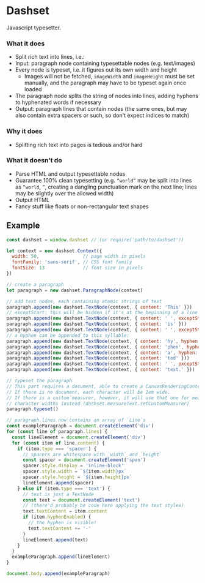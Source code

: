 # Dashset
Javascript typesetter.

### What it does
- Split rich text into lines, i.e.:
- Input: paragraph node containing typesettable nodes (e.g. text/images)
- Every node is typeset, i.e. it figures out its own width and height
  + Images will not be fetched, `imageWidth` and `imageHeight` must be set manually, and the paragraph may have to be typeset again once loaded
- The paragraph node splits the string of nodes into lines, adding hyphens to hyphenated words if necessary
- Output: paragraph lines that contain nodes (the same ones, but may also contain extra spacers or such, so don't expect indices to match)

### Why it does
- Splitting rich text into pages is tedious and/or hard

### What it doesn't do
- Parse HTML and output typesettable nodes
- Guarantee 100% clean typesetting (e.g. `“world”` may be split into lines as `“world`, `”`, creating a dangling punctuation mark on the next line; lines may be slightly over the allowed width)
- Output HTML
- Fancy stuff like floats or non-rectangular text shapes

## Example
```javascript
const dashset = window.dashset // (or require('path/to/dashset'))

let context = new dashset.Context({
  width: 50,                // page width in pixels
  fontFamily: 'sans-serif', // CSS font family
  fontSize: 13              // font size in pixels
})

// create a paragraph
let paragraph = new dashset.ParagraphNode(context)

// add text nodes, each containing atomic strings of text
paragraph.append(new dashset.TextNode(context, { content: 'This' }))
// exceptStart: this will be hidden if it's at the beginning of a line
paragraph.append(new dashset.TextNode(context, { content: ' ', exceptStart: true }))
paragraph.append(new dashset.TextNode(context, { content: 'is' }))
paragraph.append(new dashset.TextNode(context, { content: ' ', exceptStart: true }))
// a hyphen can be appended to this syllable:
paragraph.append(new dashset.TextNode(context, { content: 'hy', hyphen: true }))
paragraph.append(new dashset.TextNode(context, { content: 'phen', hyphen: true }))
paragraph.append(new dashset.TextNode(context, { content: 'a', hyphen: true }))
paragraph.append(new dashset.TextNode(context, { content: 'ted' }))
paragraph.append(new dashset.TextNode(context, { content: ' ', exceptStart: true }))
paragraph.append(new dashset.TextNode(context, { content: 'text.' }))

// typeset the paragraph.
// This part requires a document, able to create a CanvasRenderingContext2D.
// If there is no document, each character will be 1em wide.
// If there is a custom measurer, however, it will use that one for measuring
// character widths instead (dashset.measureText.setCustomMeasurer)
paragraph.typeset()

// paragraph.lines now contains an array of `Line`s
const exampleParagraph = document.createElement('div')
for (const line of paragraph.lines) {
  const lineElement = document.createElement('div')
  for (const item of line.content) {
    if (item.type === 'spacer') {
      // spacers are whitespace with `width` and `height`
      const spacer = document.createElement('span')
      spacer.style.display = 'inline-block'
      spacer.style.width = `${item.width}px`
      spacer.style.height = `${item.height}px`
      lineElement.append(spacer)
    } else if (item.type === 'text') {
      // text is just a TextNode
      const text = document.createElement('text')
      // (there'd probably be code here applying the text styles)
      text.textContent = item.content
      if (item.hyphenEnabled) {
        // the hyphen is visible!
        text.textContent += '-'
      }
      lineElement.append(text)
    }
  }
  exampleParagraph.append(lineElement)
}

document.body.append(exampleParagraph)
```
